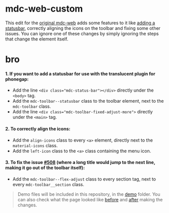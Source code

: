 # mdc-web-custom
This edit for the [original mdc-web](https://github.com/material-components/material-components-web) adds some features to it like [adding a statusbar](#1-if-you-want-to-add-a-statusbar-for-use-with-the-translucent-plugin-for-phonegap), correctly aligning the icons on the toolbar and fixing some other issues. You can ignore one of these changes by simply ignoring the steps that change the element itself.

# bro
#### 1. If you want to add a statusbar for use with the translucent plugin for phonegap:
  - Add the line `<div class="mdc-status-bar"></div>` directly under the `<body>` tag.
  - Add the `mdc-toolbar--statusbar` class to the toolbar element, next to the `mdc-toolbar` class.
  - Add the line `<div class="mdc-toolbar-fixed-adjust-more">` directly under the `<main>` tag.

#### 2. To correctly align the icons: 
  - Add the `align-icons` class to every `<a>` element, directly next to the `material-icons` class.
  - Add the `left-icon` class to the `<a>` class containing the menu icon.
  
#### 3. To fix the issue [#508](https://github.com/material-components/material-components-web/issues/508) (where a long title would jump to the next line, making it go out of the toolbar itself):
  - Add the `mdc-toolbar--flex-adjust` class to every section tag, next to every `mdc-toolbar__section` class.
  
> Demo files will be included in this repository, in the [demo](https://github.com/Touficbatache/mdc-web-custom/tree/master/demo) folder.
> You can also check what the page looked like [before](https://touficbatache.github.io/mdc-web-custom/demo/before.html) and [after](https://touficbatache.github.io/mdc-web-custom/demo/after.html) making the changes.
